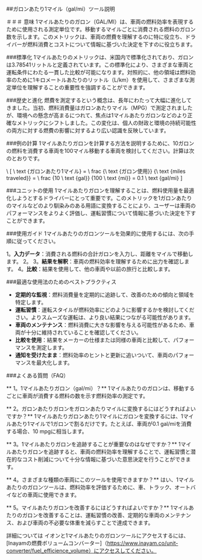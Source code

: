 ##ガロンあたり1マイル（gal/mi）ツール説明

＃＃＃ 意味
1マイルあたりのガロン（GAL/MI）は、車両の燃料効率を表現するために使用される測定単位です。移動するマイルごとに消費される燃料のガロン数を示します。このメトリックは、車両の燃費を理解するのに特に役立ち、ドライバーが燃料消費とコストについて情報に基づいた決定を下すのに役立ちます。

###標準化
1マイルあたりのメトリックは、米国内で標準化されており、ガロンは3.78541リットルと定義されています。この標準化により、さまざまな車両と運転条件にわたる一貫した比較が可能になります。対照的に、他の領域は燃料効率のために1キロメートルあたりのリットル（L/km）を使用して、さまざまな測定単位を理解することの重要性を強調することができます。

###歴史と進化
燃費を測定するという概念は、長年にわたって大幅に進化してきました。当初、燃料消費量はガロンあたりマイル（MPG）で測定されましたが、環境への懸念が高まるにつれて、焦点は1マイルあたりガロンなどのより正確なメトリックにシフトしました。この変化は、個人の財政と環境の持続可能性の両方に対する燃費の影響に対するより広い認識を反映しています。

###例の計算
1マイルあたりガロンを計算する方法を説明するために、10ガロンの燃料を消費する車両を100マイル移動する車両を検討してください。計算は次のとおりです。

\ [
\ text {ガロンあたり1マイル} = \ frac {\ text {ガロン使用}} {\ text {miles traveled}} = \ frac {10 \ text {gal}} {100 \ text {mi}} = 0.1 \ text {gal/mi}
\]

###ユニットの使用
1マイルあたりガロンを理解することは、燃料使用量を最適化しようとするドライバーにとって重要です。このメトリックを1ガロンあたりのマイルなどのより馴染みのある用語に変換することにより、ユーザーは車両のパフォーマンスをよりよく評価し、運転習慣について情報に基づいた決定を下すことができます。

###使用ガイド
1マイルあたりのガロンツールを効果的に使用するには、次の手順に従ってください。

1。**入力データ**：消費される燃料の合計ガロンを入力し、距離をマイルで移動します。
2。
3。**結果を解釈**：車両の燃料効率を理解するために出力を確認します。
4。**比較**：結果を使用して、他の車両や以前の旅行と比較します。

###最適な使用法のためのベストプラクティス
-  **定期的な監視**：燃料消費量を定期的に追跡して、改善のための傾向と領域を特定します。
-  **運転習慣**：運転スタイルが燃料効率にどのように影響するかを検討してください。よりスムーズな運転は、より良い結果につながる可能性があります。
-  **車両のメンテナンス**：燃料消費に大きな影響を与える可能性があるため、車両が十分に維持されていることを確認してください。
-  **比較を使用**：結果をメーカーの仕様または同様の車両と比較して、パフォーマンスを測定します。
-  **通知を受けたまま**：燃料効率のヒントと更新に追いついて、車両のパフォーマンスを最大化します。

###よくある質問（FAQ）

** 1。1マイルあたりガロン（gal/mi）？**
1マイルあたりのガロンは、移動するごとに車両が消費する燃料の数を示す燃料効率の測定です。

** 2。ガロンあたりガロンをガロンあたりマイルに変換するにはどうすればよいですか？**
1マイルあたりガロンあたり1マイルにガロンを変換するには、1マイルあたり1マイルで1ガロンで割るだけです。たとえば、車両が0.1 gal/miを消費する場合、10 mpgに相当します。

** 3。1マイルあたりガロンを追跡することが重要なのはなぜですか？**
1マイルあたりガロンを追跡すると、車両の燃料効率を理解することで、運転習慣と潜在的なコスト削減について十分な情報に基づいた意思決定を行うことができます。

** 4。さまざまな種類の車両にこのツールを使用できますか？**
はい、1マイルあたりのガロンツールは、燃料効率を評価するために、車、トラック、オートバイなどの車両に使用できます。

** 5。マイルあたりガロンを改善するにはどうすればよいですか？**
1マイルあたりのガロンを改善することは、運転習慣の改善、定期的な車両のメンテナンス、および車両の不必要な体重を減らすことで達成できます。

詳細については イオンと1マイルあたりのガロンツールにアクセスするには、[Inayamの燃費ボリュームコンバーター]（https://www.inayam.co/unit-converter/fuel_efficience_volume）にアクセスしてください。